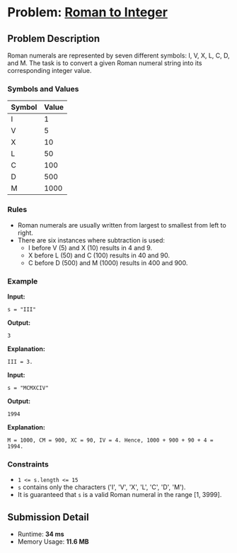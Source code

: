 # Problem: [Roman to Integer](https://leetcode.com/problems/roman-to-integer/description/)

## Problem Description
Roman numerals are represented by seven different symbols: I, V, X, L, C, D, and M. The task is to convert a given Roman numeral string into its corresponding integer value.

### Symbols and Values
| Symbol | Value |
|--------|-------|
| I      | 1     |
| V      | 5     |
| X      | 10    |
| L      | 50    |
| C      | 100   |
| D      | 500   |
| M      | 1000  |

### Rules
- Roman numerals are usually written from largest to smallest from left to right.
- There are six instances where subtraction is used:
  - I before V (5) and X (10) results in 4 and 9.
  - X before L (50) and C (100) results in 40 and 90.
  - C before D (500) and M (1000) results in 400 and 900.

### Example
**Input:**
```plaintext
s = "III"
```
**Output:**
```plaintext
3
```
**Explanation:**
```plaintext
III = 3.
```

**Input:**
```plaintext
s = "MCMXCIV"
```
**Output:**
```plaintext
1994
```
**Explanation:**
```plaintext
M = 1000, CM = 900, XC = 90, IV = 4. Hence, 1000 + 900 + 90 + 4 = 1994.
```

### Constraints
- `1 <= s.length <= 15`
- `s` contains only the characters ('I', 'V', 'X', 'L', 'C', 'D', 'M').
- It is guaranteed that `s` is a valid Roman numeral in the range [1, 3999].

## Submission Detail
- Runtime: **34 ms**
- Memory Usage: **11.6 MB**